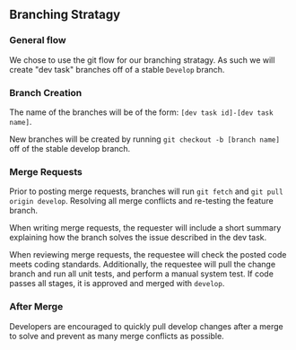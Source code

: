 ## Branching Stratagy

### General flow

We chose to use the git flow for our branching stratagy. As such we will create "dev task" branches off of a stable `Develop` branch.

### Branch Creation

The name of the branches will be of the form: `[dev task id]-[dev task name]`.

New branches will be created by running `git checkout -b [branch name]` off of the stable develop branch.  

### Merge Requests

Prior to posting merge requests, branches will run `git fetch` and `git pull origin develop`. Resolving all merge conflicts and re-testing the feature branch.

When writing merge requests, the requester will include a short summary explaining how the branch solves the issue described in the dev task.

When reviewing merge requests, the requestee will check the posted code meets coding standards. Additionally, the requestee will pull the change branch and run all unit tests, and perform a manual system test. If code passes all stages, it is approved and merged with `develop`.

### After Merge

Developers are encouraged to quickly pull develop changes after a merge to solve and prevent as many merge conflicts as possible.